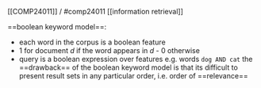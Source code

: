 [[COMP24011]] / #comp24011 
[[information retrieval]]

==boolean keyword model==:
- each word in the corpus is a boolean feature
- 1 for document $d$ if the word appears in $d$ - 0 otherwise
- query is a boolean expression over features e.g. words `dog AND cat`
the ==drawback== of the boolean keyword model is that its difficult to present result sets in any particular order, i.e. order of ==relevance==